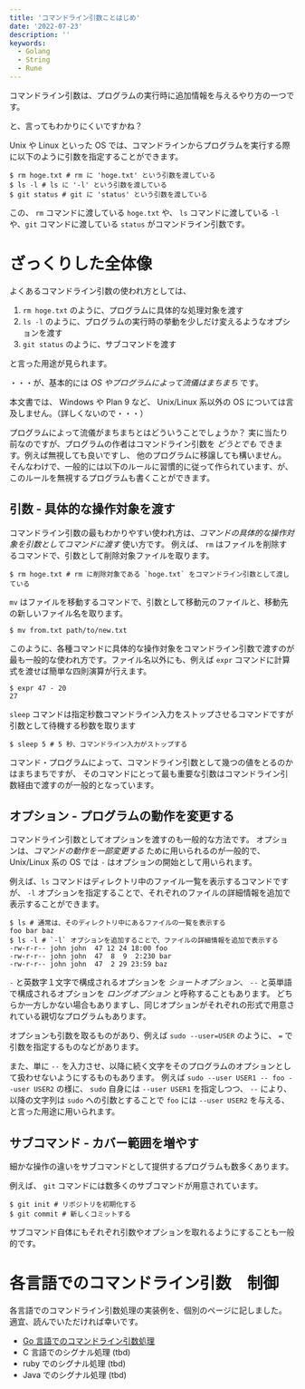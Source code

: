```yaml
---
title: 'コマンドライン引数ことはじめ'
date: '2022-07-23'
description: ''
keywords:
  - Golang
  - String
  - Rune
---
```


コマンドライン引数は、プログラムの実行時に追加情報を与えるやり方の一つです。

と、言ってもわかりにくいですかね？

Unix や Linux といった OS では、コマンドラインからプログラムを実行する際に以下のように引数を指定することができます。

```
$ rm hoge.txt # rm に 'hoge.txt' という引数を渡している
$ ls -l # ls に '-l' という引数を渡している
$ git status # git に 'status' という引数を渡している
```

この、 `rm` コマンドに渡している `hoge.txt` や、 `ls` コマンドに渡している `-l` や、`git` コマンドに渡している `status` がコマンドライン引数です。

# ざっくりした全体像　

よくあるコマンドライン引数の使われ方としては、

1. `rm hoge.txt` のように、プログラムに具体的な処理対象を渡す
2. `ls -l` のように、プログラムの実行時の挙動を少しだけ変えるようなオプションを渡す
3. `git status` のように、サブコマンドを渡す

と言った用途が見られます。

・・・が、基本的には *OS やプログラムによって流儀はまちまち* です。

本文書では、 Windows や Plan 9 など、 Unix/Linux 系以外の OS については言及しません。（詳しくないので・・・）

プログラムによって流儀がまちまちとはどういうことでしょうか？
実に当たり前なのですが、プログラムの作者はコマンドライン引数を *どうとでも* できます。例えば無視しても良いですし、
他のプログラムに移譲しても構いません。
そんなわけで、一般的には以下のルールに習慣的に従って作られています、が、このルールを無視するプログラムも書くことができます。

## 引数 - 具体的な操作対象を渡す

コマンドライン引数の最もわかりやすい使われ方は、*コマンドの具体的な操作対象を引数としてコマンドに渡す* 使い方です。
例えば、 `rm` はファイルを削除するコマンドで、引数として削除対象ファイルを取ります。

```
$ rm hoge.txt # rm に削除対象である `hoge.txt` をコマンドライン引数として渡している
```

`mv` はファイルを移動するコマンドで、引数として移動元のファイルと、移動先の新しいファイル名を取ります。

```
$ mv from.txt path/to/new.txt
```

このように、各種コマンドに具体的な操作対象をコマンドライン引数で渡すのが最も一般的な使われ方です。ファイル名以外にも、例えば `expr` コマンドに計算式を渡せば簡単な四則演算が行えます。

```
$ expr 47 - 20
27
```

`sleep` コマンドは指定秒数コマンドライン入力をストップさせるコマンドですが引数として待機する秒数を取ります

```
$ sleep 5 # 5 秒、コマンドライン入力がストップする
```

コマンド・プログラムによって、コマンドライン引数として幾つの値をとるのかはまちまちですが、
そのコマンドにとって最も重要な引数はコマンドライン引数経由で渡すのが一般的となっています。

## オプション - プログラムの動作を変更する

コマンドライン引数としてオプションを渡すのも一般的な方法です。
オプションは、*コマンドの動作を一部変更する* ために用いられるのが一般的で、Unix/Linux 系の OS では `-` はオプションの開始として用いられます。

例えば、`ls` コマンドはディレクトリ中のファイル一覧を表示するコマンドですが、 `-l` オプションを指定することで、それぞれのファイルの詳細情報を追加で表示することができます。

```
$ ls # 通常は、そのディレクトリ中にあるファイルの一覧を表示する
foo bar baz
$ ls -l # `-l` オプションを追加することで、ファイルの詳細情報を追加で表示する
-rw-r-r-- john john  47 12 24 18:00 foo
-rw-r-r-- john john  47  8  9  2:230 bar
-rw-r-r-- john john  47  2 29 23:59 baz
```

`-` と英数字１文字で構成されるオプションを *ショートオプション*、 `--` と英単語で構成されるオプションを *ロングオプション* と呼称することもあります。
どちらか一方しかない場合もありますし、同じオプションがそれぞれの形式で用意されている親切なプログラムもあります。

オプションも引数を取るものがあり、例えば `sudo --user=USER` のように、 `=` で引数を指定するものなどがあります。

また、単に `--` を入力させ、以降に続く文字をそのプログラムのオプションとして扱わせないようにするものもあります。
例えば `sudo --user USER1 -- foo --user USER2` の様に、 `sudo` 自身には `--user USER1` を指定しつつ、
`--` により、以降の文字列は `sudo` への引数とすることで `foo` には `--user USER2` を与える、と言った用途に用いられます。

## サブコマンド - カバー範囲を増やす

細かな操作の違いをサブコマンドとして提供するプログラムも数多くあります。

例えば、 `git` コマンドには数多くのサブコマンドが用意されています。

```
$ git init # リポジトリを初期化する
$ git commit # 新しくコミットする
```

サブコマンド自体にもそれぞれ引数やオプションを取れるようにすることも一般的です。

# 各言語でのコマンドライン引数　制御

各言語でのコマンドライン引数処理の実装例を、個別のページに記しました。
適宜、読んでいただければ幸いです。

* [Go 言語でのコマンドライン引数処理](/snippet_golang_signal)
* C 言語でのシグナル処理 (tbd)
* ruby でのシグナル処理 (tbd)
* Java でのシグナル処理 (tbd)
